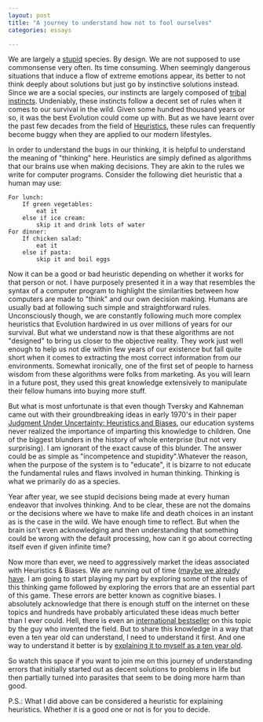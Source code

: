 ```yaml
---
layout: post
title: "A journey to understand how not to fool ourselves"
categories: essays

---
```


We are largely a [stupid](http://www.realclearscience.com/blog/2016/09/the_basic_laws_of_human_stupidity.html) species. By design. We are not supposed to use commonsense very often. Its time consuming. When seemingly dangerous situations that induce a flow of extreme emotions appear, its better to not think deeply about solutions but just go by instinctive solutions instead. Since we are a social species, our instincts are largely composed of [tribal instincts](http://rheg.vastserve.com/articles/tribal-instinct.htm). Undeniably, these instincts follow a decent set of rules when it comes to our survival in the wild. Given some hundred thousand years or so, it was the best Evolution could come up with. But as we have learnt over the past few decades from the field of [Heuristics](https://en.wikipedia.org/wiki/Heuristics_in_judgment_and_decision-making), these rules can frequently become buggy when they are applied to our modern lifestyles. 

In order to understand the bugs in our thinking, it is helpful to understand the meaning of "thinking" here. Heuristics are simply defined as algorithms that our brains use when making decisions. They are akin to the rules we write for computer programs. Consider the following diet heuristic that a human may use: 

```
For lunch:
    If green vegetables:
        eat it
    else if ice cream:
        skip it and drink lots of water
For dinner:
    If chicken salad:
        eat it
    else if pasta:
        skip it and boil eggs
```

Now it can be a good or bad heuristic depending on whether it works for that person or not. I have purposely presented it in a way that resembles the syntax of a computer program to highlight the similarities between how computers are made to "think" and our own decision making. Humans are usually bad at following such simple and straightforward rules. Unconsciously though, we are constantly following much more complex heuristics that Evolution hardwired in us over millions of years for our survival. But what we understand now is that these algorithms are not "designed" to bring us closer to the objective reality. They work just well enough to help us not die within few years of our existence but fall quite short when it comes to extracting the most correct information from our environments. Somewhat ironically, one of the first set of people to harness wisdom from these algorithms were folks from marketing. As you will learn in a future post, they used this great knowledge extensively to manipulate their fellow humans into buying more stuff. 

But what is most unfortunate is that even though Tversky and Kahneman came out with their groundbreaking ideas in early 1970's in their paper [Judgment Under Uncertainty: Heuristics and Biases](http://psiexp.ss.uci.edu/research/teaching/Tversky_Kahneman_1974.pdf), our education systems never realized the importance of imparting this knowledge to children. One of the biggest blunders in the history of whole enterprise (but not very surprising). I am ignorant of the exact cause of this blunder. The answer could be as simple as "incompetence and stupidity".Whatever the reason, when the purpose of the system is to "educate", it is bizarre to not educate the fundamental rules and flaws involved in human thinking. Thinking is what we primarily do as a species. 

Year after year, we see stupid decisions being made at every human endeavor that involves thinking. And to be clear, these are not the domains or the decisions where we have to make life and death choices in an instant as is the case in the wild. We have enough time to reflect. But when the brain isn't even acknowledging and then understanding that something could be wrong with the default processing, how can it go about correcting itself even if given infinite time?  

Now more than ever, we need to aggressively market the ideas associated with Heuristics & Biases. We are running out of time ([maybe we already have](https://en.wikipedia.org/wiki/Donald_Trump). I am going to start playing my part by exploring some of the rules of this thinking game followed by exploring the errors that are
an essential part of this game. These errors are better known as cognitive biases. I absolutely acknowledge that there is enough stuff on the internet on these topics and hundreds have probably articulated these ideas much better than I ever could. Hell, there is even an [international bestseller](https://en.wikipedia.org/wiki/Thinking,_Fast_and_Slow) on this topic by the guy who invented the field. But to share this knowledge in a way that even a ten year old can understand, I need to understand it first. And one way to understand it better is by [explaining it to myself as a ten year old](https://www.reddit.com/r/explainlikeimfive/).  

So watch this space if you want to join me on this journey of understanding errors that initially started out as decent solutions to problems in life but then partially turned into parasites that seem to be doing more harm than good.

P.S.: What I did above can be considered a heuristic for explaining heuristics. Whether it is a good one or not is for you to decide. 
